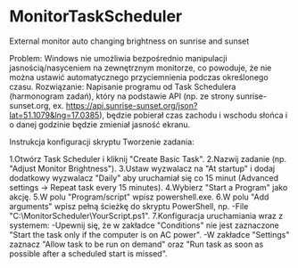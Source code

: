 # MonitorTaskScheduler
External monitor auto changing brightness on sunrise and sunset

Problem: Windows nie umożliwia bezpośrednio manipulacji jasnością/nasyceniem na zewnętrznym monitorze, co powoduje, że nie można ustawić automatycznego przyciemnienia podczas określonego czasu.
Rozwiązanie: Napisanie programu od Task Schedulera (harmonogram zadań), który na podstawie API (np. ze strony sunrise-sunset.org, ex. https://api.sunrise-sunset.org/json?lat=51.1079&lng=17.0385), będzie pobierał czas zachodu i wschodu słońca i o danej godzinie będzie zmieniał jasność ekranu.

Instrukcja konfiguracji skryptu
Tworzenie zadania:

1.Otwórz Task Scheduler i kliknij "Create Basic Task".
2.Nazwij zadanie (np. "Adjust Monitor Brightness").
3.Ustaw wyzwalacz na "At startup" i dodaj dodatkowy wyzwalacz "Daily" aby uruchamiał się co 15 minut (Advanced settings -> Repeat task every 15 minutes).
4.Wybierz "Start a Program" jako akcję.
5.W polu "Program/script" wpisz powershell.exe.
6.W polu "Add arguments" wpisz pełną ścieżkę do skryptu PowerShell, np. -File "C:\MonitorScheduler\YourScript.ps1".
7.Konfiguracja uruchamiania wraz z systemem:
-Upewnij się, że w zakładce "Conditions" nie jest zaznaczone "Start the task only if the computer is on AC power".
-W zakładce "Settings" zaznacz "Allow task to be run on demand" oraz "Run task as soon as possible after a scheduled start is missed".